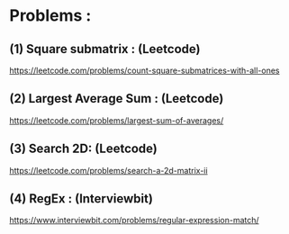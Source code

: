 # Problems : 

## (1) Square submatrix : (Leetcode)

https://leetcode.com/problems/count-square-submatrices-with-all-ones

## (2) Largest Average Sum : (Leetcode)

https://leetcode.com/problems/largest-sum-of-averages/

## (3) Search 2D: (Leetcode)

https://leetcode.com/problems/search-a-2d-matrix-ii

## (4) RegEx : (Interviewbit)

https://www.interviewbit.com/problems/regular-expression-match/
